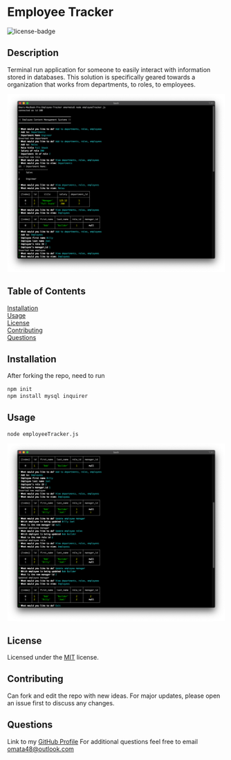 # Employee Tracker

![license-badge](https://img.shields.io/badge/license-MIT-green) 
  
## Description

Terminal run application for someone to easily interact with information stored in databases. This solution is specifically geared towards a organization that works from departments, to roles, to employees.

![startingTerm](./image/startingTerm.png)
  
## Table of Contents
  
[Installation](#Installation)  
[Usage](#Usage)  
[License](#License)  
[Contributing](#Contributing)  
[Questions](#Questions)  
  
## Installation 
  
After forking the repo, need to run 
```
npm init
npm install mysql inquirer
```
  
## Usage
  
```
node employeeTracker.js
```
![terminal](./image/terminal.png)
  
## License
  
Licensed under the [MIT](https://choosealicense.com/licenses/mit/) license.
  
## Contributing
  
Can fork and edit the repo with new ideas. For major updates, please open an issue first to discuss any changes.
  

## Questions

Link to my [GitHub Profile](https://github.com/omata48)
For additional questions feel free to email omata48@outlook.com
    